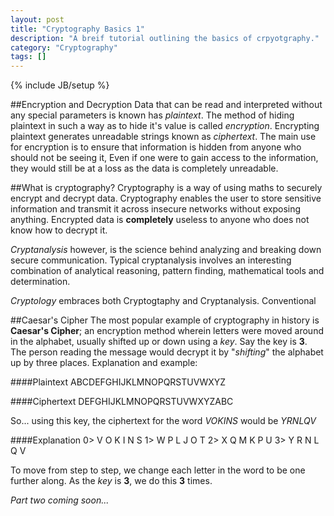 ```yaml
---
layout: post
title: "Cryptography Basics 1"
description: "A breif tutorial outlining the basics of crpyotgraphy."
category: "Cryptography"
tags: []
---
```

{% include JB/setup %}

##Encryption and Decryption
Data that can be read and interpreted without any special parameters is known has *plaintext*.  The method of hiding plaintext in such a way as to hide it's value is called *encryption*.  Encrypting plaintext generates unreadable strings known as *ciphertext*.  The main use for encryption is to ensure that information is hidden from anyone who should not be seeing it,  Even if one were to gain access to the information, they would still be at a loss as the data is completely unreadable.

##What is cryptography?
Cryptography is a way of using maths to securely encrypt and decrypt data.  Cryptography enables the user to store sensitive information and transmit it across insecure networks without exposing anything.  Encrypted data is **completely** useless to anyone who does not know how to decrypt it.

*Cryptanalysis* however, is the science behind analyzing and breaking down secure communication.  Typical cryptanalysis involves an interesting combination of analytical reasoning, pattern finding, mathematical tools and determination.

*Cryptology* embraces both Cryptogtaphy and Cryptanalysis.
Conventional 

##Caesar's Cipher
The most popular example of cryptography in history is **Caesar's Cipher**; an encryption method wherein letters were moved around in the alphabet, usually shifted up or down using a *key*.  Say the key is **3**.  The person reading the message would decrypt it by "*shifting*" the alphabet up by three places.  Explanation and example:

####Plaintext
    ABCDEFGHIJKLMNOPQRSTUVWXYZ

####Ciphertext
    DEFGHIJKLMNOPQRSTUVWXYZABC

So... using this key, the ciphertext for the word *VOKINS* would be *YRNLQV*

####Explanation
    0>   V O K I N S
    1>   W P L J O T
    2>   X Q M K P U
    3>   Y R N L Q V

To move from step to step, we change each letter in the word to be one further along.  As the *key* is **3**, we do this **3** times.

*Part two coming soon...*
